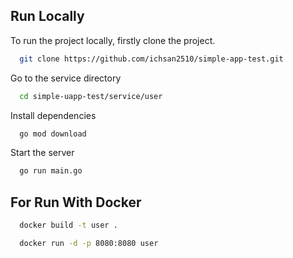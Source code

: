 ## Run Locally

To run the project locally, firstly clone the project.

```bash
  git clone https://github.com/ichsan2510/simple-app-test.git
```

Go to the service directory

```bash
  cd simple-uapp-test/service/user
```

Install dependencies

```bash
  go mod download
```

Start the server

```bash
  go run main.go
```
## For Run With Docker

```bash
  docker build -t user .

```
```bash
  docker run -d -p 8080:8080 user 
```
